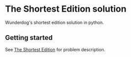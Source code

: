 # The Shortest Edition solution
Wunderdog's shortest edition solution in python.

## Getting started
See [The Shortest Edition](https://github.com/wunderdogsw/wunderpahkina-vol8) for problem description.
